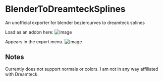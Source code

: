 # BlenderToDreamteckSplines
An unofficial exporter for blender beziercurves to dreamteck splines

Load as an addon here:
![image](https://user-images.githubusercontent.com/4378629/188004695-487b2988-2b41-4d69-9332-2dc7d8ea021d.png)

Appears in the export menu.
![image](https://user-images.githubusercontent.com/4378629/188004531-dfe5625d-e9a4-4e23-8afa-73b23f0a14f0.png)

## Notes
Currently does not support normals or colors. 
I am not in any way affiliated with Dreamteck.
